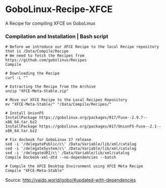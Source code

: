 # GoboLinux-Recipe-XFCE
A Recipe for compiling XFCE on GoboLinux

### Compilation and Installation | Bash script
```
# Before we introduce our XFCE Recipe to the local Recipe repository that is /Data/Compile/Recipe
# We need to fetch the Recipes from https://github.com/gobolinux/Recipes 
Compile

# Downloading the Recipe
curl -L ""

# Extracting the Recipe from the Archive
unzip "XFCE-Meta-Stable.zip"

# Move our XFCE Recipe to the Local Recipes Repository
mv "XFCE-Meta-Stable/" "/Data/Compile/Recipes/"

# Install UnionFS
InstallPackage https://gobolinux.org/packages/017/Fuse--2.9.7--x86_64.tar.bz2
InstallPackage https://gobolinux.org/packages/017/UnionFS-Fuse--2.1--x86_64.tar.bz2

# Fix docbook for GoboLinux 17 release
sed -i '/delegatePublic/c\' /Data/Variable/lib/xml/catalog  
sed -i '/delegateSystem/c\' /Data/Variable/lib/xml/catalog  
sed -i '/delegateURI/c\' /Data/Variable/lib/xml/catalog
Compile Docbook-xml-dtd --no-dependencies --batch

# Compile the XFCE Desktop Environment using XFCE Meta Recipe
Compile "XFCE-Meta-Stable"

```


Source: http://vaido.world/gobo/#updated-with-dependencies


